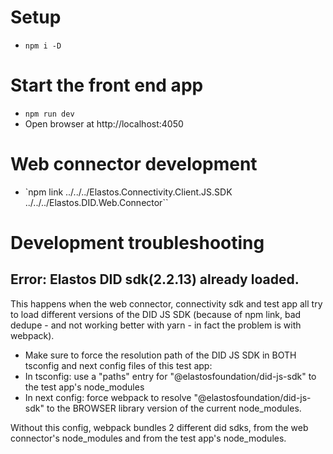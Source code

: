 # Setup

- `npm i -D`

# Start the front end app

- `npm run dev`
- Open browser at http://localhost:4050

# Web connector development

- `npm link ../../../Elastos.Connectivity.Client.JS.SDK ../../../Elastos.DID.Web.Connector``

# Development troubleshooting

## Error: Elastos DID sdk(2.2.13) already loaded.

This happens when the web connector, connectivity sdk and test app all try to load different versions of the DID JS SDK (because of npm link, bad dedupe - and not working better with yarn - in fact the problem is with webpack).

- Make sure to force the resolution path of the DID JS SDK in BOTH tsconfig and next config files of this test app:
- In tsconfig: use a "paths" entry for "@elastosfoundation/did-js-sdk" to the test app's node_modules
- In next config: force webpack to resolve "@elastosfoundation/did-js-sdk" to the BROWSER library version of the current node_modules.

Without this config, webpack bundles 2 different did sdks, from the web connector's node_modules and from the test app's node_modules.